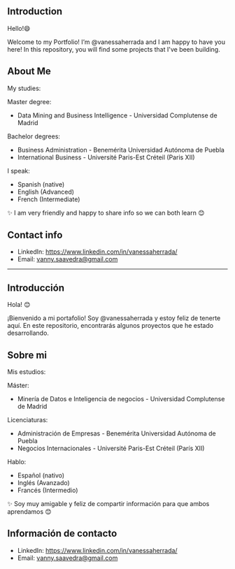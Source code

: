 ## Introduction

Hello!😄

Welcome to my Portfolio! I’m @vanessaherrada and I am happy to have you here!
In this repository, you will find some projects that I've been building.

## About Me 

My studies:

Master degree:
* Data Mining and Business Intelligence - Universidad Complutense de Madrid

Bachelor degrees:
 * Business Administration - Benemérita Universidad Autónoma de Puebla
 * International Business - Université Paris-Est Créteil (Paris XII)

I speak:
 * Spanish (native)
 * English (Advanced)
 * French (Intermediate)

✨ I am very friendly and happy to share info so we can both learn 😊

## Contact info

* LinkedIn: https://www.linkedin.com/in/vanessaherrada/
* Email: vanny.saavedra@gmail.com

--------------------------------------------------------------------------------
## Introducción

Hola! 😊

¡Bienvenido a mi portafolio! Soy @vanessaherrada y estoy feliz de tenerte aquí.
En este repositorio, encontrarás algunos proyectos que he estado desarrollando.

## Sobre mi

Mis estudios:

Máster:
* Minería de Datos e Inteligencia de negocios - Universidad Complutense de Madrid

Licenciaturas:

* Administración de Empresas - Benemérita Universidad Autónoma de Puebla
* Negocios Internacionales - Université Paris-Est Créteil (París XII)

Hablo:

* Español (nativo)
* Inglés (Avanzado)
* Francés (Intermedio)
  
✨ Soy muy amigable y feliz de compartir información para que ambos aprendamos 😊

## Información de contacto 

* LinkedIn: https://www.linkedin.com/in/vanessaherrada/
* Email: vanny.saavedra@gmail.com
  
